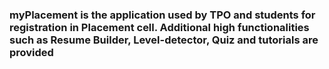 <h3>myPlacement is the application used by TPO and students for registration in Placement cell. Additional high functionalities such as Resume Builder, Level-detector, Quiz and tutorials are provided </h3>
